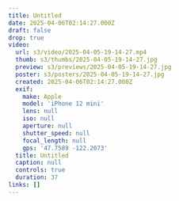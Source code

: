 ```yaml
---
title: Untitled
date: 2025-04-06T02:14:27.000Z
draft: false
drop: true
video:
  url: s3/video/2025-04-05-19-14-27.mp4
  thumb: s3/thumbs/2025-04-05-19-14-27.jpg
  preview: s3/previews/2025-04-05-19-14-27.jpg
  poster: s3/posters/2025-04-05-19-14-27.jpg
  created: 2025-04-06T02:14:27.000Z
  exif:
    make: Apple
    model: 'iPhone 12 mini'
    lens: null
    iso: null
    aperture: null
    shutter_speed: null
    focal_length: null
    gps: '47.7589 -122.2073'
  title: Untitled
  caption: null
  controls: true
  duration: 37
links: []
---
```

